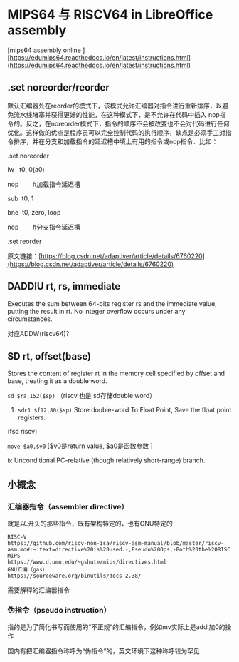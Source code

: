 
# MIPS64 与 RISCV64 in LibreOffice assembly

[mips64 assembly online ] [https://edumips64.readthedocs.io/en/latest/instructions.html](https://edumips64.readthedocs.io/en/latest/instructions.html)

## .set noreorder/reorder

默认汇编器处在reorder的模式下，该模式允许汇编器对指令进行重新排序，以避免流水线堵塞并获得更好的性能，在这种模式下，是不允许在代码中插入 nop指令的。反之，在noreorder模式下，指令的顺序不会被改变也不会对代码进行任何优化。这样做的优点是程序员可以完全控制代码的执行顺序，缺点是必须手工对指令排序，并在分支和加载指令的延迟槽中填上有用的指令或nop指令．比如：

.set noreorder

lw   t0, 0(a0)

nop        #加载指令延迟槽

sub  t0, 1

bne  t0, zero, loop

nop        #分支指令延迟槽

.set reorder

原文链接：[https://blog.csdn.net/adaptiver/article/details/6760220](https://blog.csdn.net/adaptiver/article/details/6760220)

## DADDIU rt, rs, immediate

Executes the sum between 64-bits register rs and the immediate value, putting the result in rt. No integer overflow occurs under any circumstances.

对应ADDW(riscv64)?

## SD rt, offset(base)

Stores the content of register rt in the memory cell specified by offset and base, treating it as a double word.

`sd $ra,152($sp)` （riscv  也是 sd存储double word）

1. `sdc1 $f12,80($sp)`
 Store double-word To Float Point, Save the float point registers.

(fsd riscv)

`move $a0,$v0` [$v0是return value, $a0是函数参数 ]

`b`: Unconditional PC-relative (though relatively short-range) branch.

## 小概念

### 汇编器指令（assembler directive）

就是以.开头的那些指令，既有架构特定的，也有GNU特定的

```plain
RISC-V
https://github.com/riscv-non-isa/riscv-asm-manual/blob/master/riscv-asm.md#:~:text=directive%20is%20used.-,Pseudo%20Ops,-Both%20the%20RISC
MIPS
https://www.d.umn.edu/~gshute/mips/directives.html
GNU汇编（gas）
https://sourceware.org/binutils/docs-2.38/
```

需要解释的汇编器指令

### 伪指令（pseudo instruction）

指的是为了简化书写而使用的“不正规”的汇编指令，例如mv实际上是addi加0的操作

国内有把汇编器指令称呼为“伪指令”的，英文环境下这种称呼较为罕见
